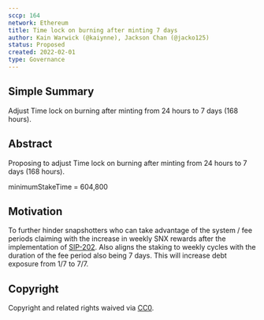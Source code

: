 ```yaml
---
sccp: 164
network: Ethereum
title: Time lock on burning after minting 7 days
author: Kain Warwick (@kaiynne), Jackson Chan (@jacko125)
status: Proposed
created: 2022-02-01
type: Governance
---
```


<!--You can leave these HTML comments in your merged SCCP and delete the visible duplicate text guides, they will not appear and may be helpful to refer to if you edit it again. This is the suggested template for new SCCPs. Note that an SCCP number will be assigned by an editor. When opening a pull request to submit your SCCP, please use an abbreviated title in the filename, `sccp-draft_title_abbrev.md`. The title should be 44 characters or less.-->

## Simple Summary

<!--"If you can't explain it simply, you don't understand it well enough." Provide a simplified and layman-accessible explanation of the SCCP.-->

Adjust Time lock on burning after minting from 24 hours to 7 days (168 hours).

## Abstract

<!--A short (~200 word) description of the variable change proposed.-->

Proposing to adjust Time lock on burning after minting from 24 hours to 7 days (168 hours).</br>

minimumStakeTime = 604,800

## Motivation

<!--The motivation is critical for SCCPs that want to update variables within Synthetix. It should clearly explain why the existing variable is not incentive aligned. SCCP submissions without sufficient motivation may be rejected outright.-->

To further hinder snapshotters who can take advantage of the system / fee periods claiming with the increase in weekly SNX rewards after the implementation of [SIP-202](https://sips.synthetix.io/sips/sip-202/). Also aligns the staking to weekly cycles with the duration of the fee period also being 7 days. This will increase debt exposure from 1/7 to 7/7. 

## Copyright

Copyright and related rights waived via [CC0](https://creativecommons.org/publicdomain/zero/1.0/).

